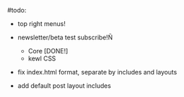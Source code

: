 #todo:
- top right menus!
- newsletter/beta test subscribe!Ñ
  - Core [DONE!]
  - kewl CSS
    
- fix index.html format, separate by includes and layouts
- add default post layout includes